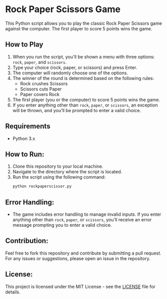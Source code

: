 # Rock Paper Scissors Game

This Python script allows you to play the classic Rock Paper Scissors game against the computer. The first player to score 5 points wins the game.

## How to Play

1. When you run the script, you'll be shown a menu with three options: `rock`, `paper`, and `scissors`.
2. Type your choice (rock, paper, or scissors) and press Enter.
3. The computer will randomly choose one of the options.
4. The winner of the round is determined based on the following rules:
   - Rock crushes Scissors
   - Scissors cuts Paper
   - Paper covers Rock
5. The first player (you or the computer) to score 5 points wins the game.
6. If you enter anything other than `rock`, `paper`, or `scissors`, an exception will be thrown, and you'll be prompted to enter a valid choice.

## Requirements

- Python 3.x

## How to Run:

1. Clone this repository to your local machine.
2. Navigate to the directory where the script is located.
3. Run the script using the following command:
   ```bash
   python rockpaperscissor.py
   ```

## Error Handling:

- The game includes error handling to manage invalid inputs. If you enter anything other than `rock`, `paper`, or `scissors`, you'll receive an error message prompting you to enter a valid choice.

## Contribution:

Feel free to fork this repository and contribute by submitting a pull request. For any issues or suggestions, please open an issue in the repository.

## License:

This project is licensed under the MIT License - see the [LICENSE](LICENSE) file for details.
